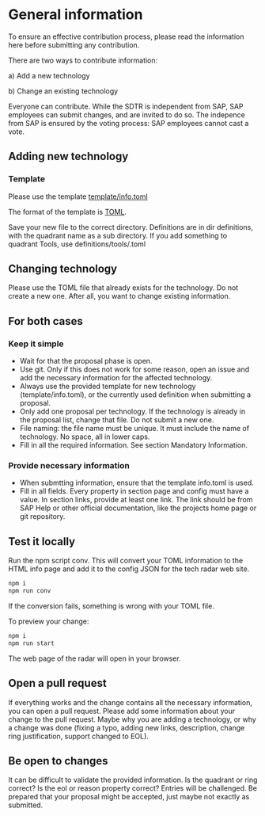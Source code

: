 # General information

To ensure an effective contribution process, please read the information here before submitting any contribution.

There are two ways to contribute information:

a) Add a new technology

b) Change an existing technology

Everyone can contribute. While the SDTR is independent from SAP, SAP employees can submit changes, and are invited to do so. The indepence from SAP is ensured by the voting process: SAP employees cannot cast a vote.

## Adding new technology

### Template

Please use the template [template/info.toml](template/info.toml)

The format of the template is [TOML](https://de.wikipedia.org/wiki/TOML).

Save your new file to the correct directory. Definitions are in dir definitions, with the quadrant name as a sub directory. If you add something to quadrant Tools, use definitions/tools/<newtec>.toml

## Changing technology

Please use the TOML file that already exists for the technology. Do not create a new one. After all, you want to change existing information.

## For both cases

### Keep it simple

- Wait for that the proposal phase is open.
- Use git. Only if this does not work for some reason, open an issue and add the necessary information for the affected technology.
- Always use the provided template for new technology (template/info.toml), or the currently used definition when submitting a proposal.
- Only add one proposal per technology. If the technology is already in the proposal list, change that file. Do not submit a new one.
- File naming: the file name must be unique. It must include the name of technology. No space, all in lower caps.
- Fill in all the required information. See section Mandatory Information.

### Provide necessary information

- When submtting information, ensure that the template info.toml is used.
- Fill in all fields. Every property in section page and config must have a value. In section links, provide at least one link. The link should be from SAP Help or other official documentation, like the projects home page or git repository.

## Test it locally

Run the npm script conv. This will convert your TOML information to the HTML info page and add it to the config JSON for the tech radar web site.

```sh
npm i
npm run conv
```

If the conversion fails, something is wrong with your TOML file.

To preview your change:

```sh
npm i
npm run start
```

The web page of the radar will open in your browser.

## Open a pull request

If everything works and the change contains all the necessary information, you can open a pull request. Please add some information about your change to the pull request. Maybe why you are adding a technology, or why a change was done (fixing a typo, adding new links, description, change ring justification, support changed to EOL).

## Be open to changes

It can be difficult to validate the provided information. Is the quadrant or ring correct? Is the eol or reason property correct? Entries will be challenged. Be prepared that your proposal might be accepted, just maybe not exactly as submitted.